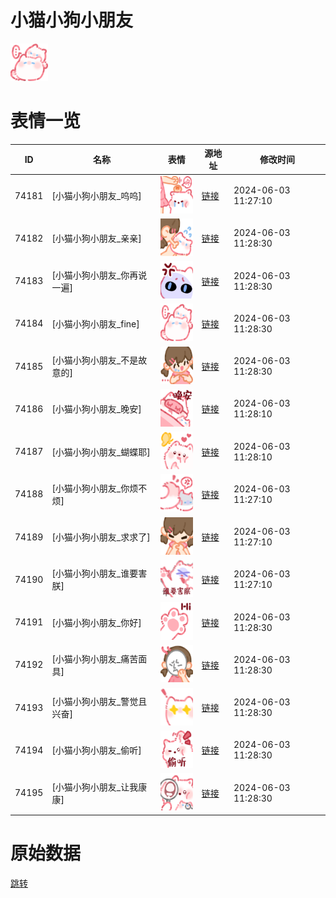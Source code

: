 # 小猫小狗小朋友

<img src="./cover.png" height="60" alt="cover" />

# 表情一览

|ID|名称|表情|源地址|修改时间|
|----|----|----|----|----|
|74181|[小猫小狗小朋友_呜呜]|<img src="./pic/074181_%5B小猫小狗小朋友_呜呜%5D.png" height="60" alt="呜呜"/>|[链接](https://i0.hdslb.com/bfs/garb/ae2099eb9feda11543d680b541c3222df258d22b.png)|2024-06-03 11:27:10|
|74182|[小猫小狗小朋友_亲亲]|<img src="./pic/074182_%5B小猫小狗小朋友_亲亲%5D.png" height="60" alt="亲亲"/>|[链接](https://i0.hdslb.com/bfs/garb/7e4cccfe11b7c6724c6323e120c6aef29ba4bcc8.png)|2024-06-03 11:28:30|
|74183|[小猫小狗小朋友_你再说一遍]|<img src="./pic/074183_%5B小猫小狗小朋友_你再说一遍%5D.png" height="60" alt="你再说一遍"/>|[链接](https://i0.hdslb.com/bfs/garb/8b4ca6206c5c8fd6ce06af970c79a8160e34fcc7.png)|2024-06-03 11:28:30|
|74184|[小猫小狗小朋友_fine]|<img src="./pic/074184_%5B小猫小狗小朋友_fine%5D.png" height="60" alt="fine"/>|[链接](https://i0.hdslb.com/bfs/garb/4e811f6b3fdd495d3f880a2a2906038e667a3b2a.png)|2024-06-03 11:28:30|
|74185|[小猫小狗小朋友_不是故意的]|<img src="./pic/074185_%5B小猫小狗小朋友_不是故意的%5D.png" height="60" alt="不是故意的"/>|[链接](https://i0.hdslb.com/bfs/garb/98421864f29fdf34cbbfc560e8c1ef31edc85c0d.png)|2024-06-03 11:28:30|
|74186|[小猫小狗小朋友_晚安]|<img src="./pic/074186_%5B小猫小狗小朋友_晚安%5D.png" height="60" alt="晚安"/>|[链接](https://i0.hdslb.com/bfs/garb/c0ad9cc1f28fd22b5da63e55717588ef5dc14b01.png)|2024-06-03 11:28:10|
|74187|[小猫小狗小朋友_蝴蝶耶]|<img src="./pic/074187_%5B小猫小狗小朋友_蝴蝶耶%5D.png" height="60" alt="蝴蝶耶"/>|[链接](https://i0.hdslb.com/bfs/garb/470525aaff1a2e8cd40ec01c90f37064288f034b.png)|2024-06-03 11:28:10|
|74188|[小猫小狗小朋友_你烦不烦]|<img src="./pic/074188_%5B小猫小狗小朋友_你烦不烦%5D.png" height="60" alt="你烦不烦"/>|[链接](https://i0.hdslb.com/bfs/garb/699cb4a0cb3a3cb24a9b8adbc0c8f1a13f78a35b.png)|2024-06-03 11:27:10|
|74189|[小猫小狗小朋友_求求了]|<img src="./pic/074189_%5B小猫小狗小朋友_求求了%5D.png" height="60" alt="求求了"/>|[链接](https://i0.hdslb.com/bfs/garb/81485c0f8cefcc78e448f7bb0925aa9c6b32e7d4.png)|2024-06-03 11:27:10|
|74190|[小猫小狗小朋友_谁要害朕]|<img src="./pic/074190_%5B小猫小狗小朋友_谁要害朕%5D.png" height="60" alt="谁要害朕"/>|[链接](https://i0.hdslb.com/bfs/garb/2d4718520e412f8d2f3a58c70aa4232ca58fd8c3.png)|2024-06-03 11:27:10|
|74191|[小猫小狗小朋友_你好]|<img src="./pic/074191_%5B小猫小狗小朋友_你好%5D.png" height="60" alt="你好"/>|[链接](https://i0.hdslb.com/bfs/garb/3708bb3807cfc4ae98c847a2f7ebc8ba9d5ff154.png)|2024-06-03 11:28:30|
|74192|[小猫小狗小朋友_痛苦面具]|<img src="./pic/074192_%5B小猫小狗小朋友_痛苦面具%5D.png" height="60" alt="痛苦面具"/>|[链接](https://i0.hdslb.com/bfs/garb/9c3becca5660789ea506f20af8f50f6b20ed97e3.png)|2024-06-03 11:28:30|
|74193|[小猫小狗小朋友_警觉且兴奋]|<img src="./pic/074193_%5B小猫小狗小朋友_警觉且兴奋%5D.png" height="60" alt="警觉且兴奋"/>|[链接](https://i0.hdslb.com/bfs/garb/3210dd18d98a22bea4f2fa19d45b2ecc56cc4565.png)|2024-06-03 11:28:30|
|74194|[小猫小狗小朋友_偷听]|<img src="./pic/074194_%5B小猫小狗小朋友_偷听%5D.png" height="60" alt="偷听"/>|[链接](https://i0.hdslb.com/bfs/garb/0fc364d1d6b4d935ea107d284e8b9cc9d9512a19.png)|2024-06-03 11:28:30|
|74195|[小猫小狗小朋友_让我康康]|<img src="./pic/074195_%5B小猫小狗小朋友_让我康康%5D.png" height="60" alt="让我康康"/>|[链接](https://i0.hdslb.com/bfs/garb/52d4a12bdcb4ba9c924038dd9f7e6feb0b0a1196.png)|2024-06-03 11:28:30|

# 原始数据

[跳转](./raw.json)

